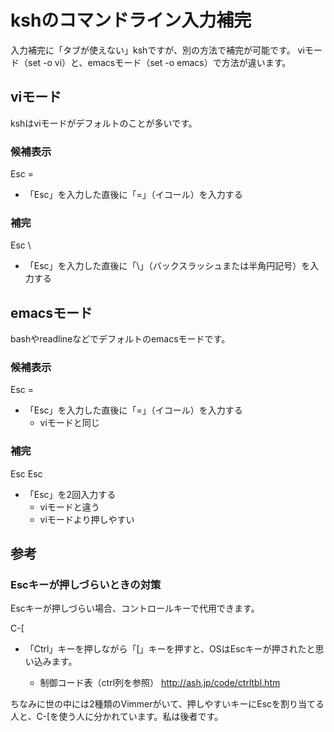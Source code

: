 # kshのコマンドライン入力補完
入力補完に「タブが使えない」kshですが、別の方法で補完が可能です。
viモード（set -o vi）と、emacsモード（set -o emacs）で方法が違います。

## viモード
kshはviモードがデフォルトのことが多いです。

### 候補表示

 Esc = 

* 「Esc」を入力した直後に「=」（イコール）を入力する

### 補完

 Esc \\

* 「Esc」を入力した直後に「\」（バックスラッシュまたは半角円記号）を入力する

## emacsモード
bashやreadlineなどでデフォルトのemacsモードです。

### 候補表示

 Esc = 

* 「Esc」を入力した直後に「=」（イコール）を入力する
  * viモードと同じ

### 補完

 Esc Esc

* 「Esc」を2回入力する
  * viモードと違う
  * viモードより押しやすい

## 参考

### Escキーが押しづらいときの対策
Escキーが押しづらい場合、コントロールキーで代用できます。

 C-[

* 「Ctrl」キーを押しながら「[」キーを押すと、OSはEscキーが押されたと思い込みます。

  * 制御コード表（ctrl列を参照） http://ash.jp/code/ctrltbl.htm

ちなみに世の中には2種類のVimmerがいて、押しやすいキーにEscを割り当てる人と、C-[を使う人に分かれています。私は後者です。
